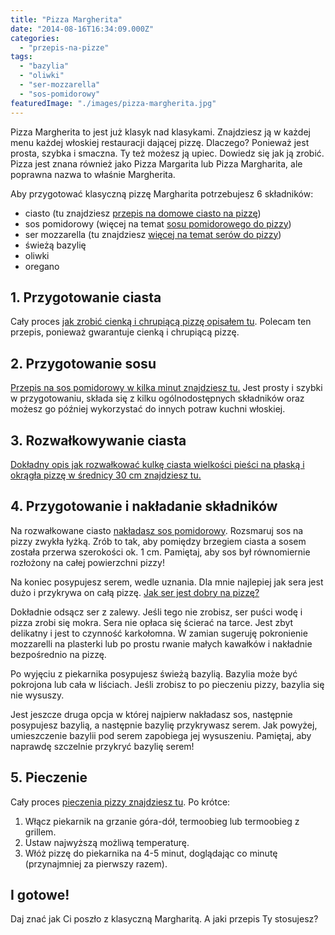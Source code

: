 ```yaml
---
title: "Pizza Margherita"
date: "2014-08-16T16:34:09.000Z"
categories: 
  - "przepis-na-pizze"
tags: 
  - "bazylia"
  - "oliwki"
  - "ser-mozzarella"
  - "sos-pomidorowy"
featuredImage: "./images/pizza-margherita.jpg"
---
```


Pizza Margherita to jest już klasyk nad klasykami. Znajdziesz ją w każdej menu każdej włoskiej restauracji dającej pizzę. Dlaczego? Ponieważ jest prosta, szybka i smaczna. Ty też możesz ją upiec. Dowiedz się jak ją zrobić. Pizza jest znana również jako Pizza Margarita lub Pizza Margharita, ale poprawna nazwa to właśnie Margherita.

Aby przygotować klasyczną pizzę Margharita potrzebujesz 6 składników:

- ciasto (tu znajdziesz <a title="Przepis na ciasto na pizzę" href="/przepis-na-ciasto-na-pizze/">przepis na domowe ciasto na pizzę</a>)
- sos pomidorowy (więcej na temat <a title="Przepis na sos pomidorowy do pizzy" href="/przepis-na-sos-pomidorowy-do-pizzy/">sosu pomidorowego do pizzy</a>)
- ser mozzarella (tu znajdziesz <a title="Jaki ser wybrać do pizzy?" href="/jaki-ser-wybrac-do-pizzy/">więcej na temat serów do pizzy</a>)
- świeżą bazylię
- oliwki
- oregano

## 1\. Przygotowanie ciasta

Cały proces <a title="Przepis na ciasto na pizzę" href="/przepis-na-ciasto-na-pizze/">jak zrobić cienką i chrupiącą pizzę opisałem tu</a>. Polecam ten przepis, ponieważ gwarantuje cienką i chrupiącą pizzę.

## 2\. Przygotowanie sosu

<a title="Sos pomidorowy" href="/sos-pomidorowy/">Przepis na sos pomidorowy w kilka minut znajdziesz tu.</a> Jest prosty i szybki w przygotowaniu, składa się z kilku ogólnodostępnych składników oraz możesz go później wykorzystać do innych potraw kuchni włoskiej.

## 3\. Rozwałkowywanie ciasta

<a title="Jak wałkować ciasto do pizzy?" href="/jak-walkowac-ciasto-pizzy/">Dokładny opis jak rozwałkować kulkę ciasta wielkości pieści na płaską i okrągła pizzę w średnicy 30 cm znajdziesz tu.</a>

## 4\. Przygotowanie i nakładanie składników

Na rozwałkowane ciasto <a title="Przepis na sos pomidorowy do pizzy" href="/przepis-na-sos-pomidorowy-do-pizzy/">nakładasz sos pomidorowy</a>. Rozsmaruj sos na pizzy zwykła łyżką. Zrób to tak, aby pomiędzy brzegiem ciasta a sosem została przerwa szerokości ok. 1 cm. Pamiętaj, aby sos był równomiernie rozłożony na całej powierzchni pizzy!

Na koniec posypujesz serem, wedle uznania. Dla mnie najlepiej jak sera jest dużo i przykrywa on całą pizzę. <a title="Jaki ser wybrać do pizzy?" href="/jaki-ser-wybrac-do-pizzy/">Jak ser jest dobry na pizzę?</a>

Dokładnie odsącz ser z zalewy. Jeśli tego nie zrobisz, ser puści wodę i pizza zrobi się mokra. Sera nie opłaca się ścierać na tarce. Jest zbyt delikatny i jest to czynność karkołomna. W zamian sugeruję pokronienie mozzarelli na plasterki lub po prostu rwanie małych kawałków i nakładnie bezpośrednio na pizzę.

Po wyjęciu z piekarnika posypujesz świeżą bazylią. Bazylia może być pokrojona lub cała w liściach. Jeśli zrobisz to po pieczeniu pizzy, bazylia się nie wysuszy.

Jest jeszcze druga opcja w której najpierw nakładasz sos, następnie posypujesz bazylią, a następnie bazylię przykrywasz serem. Jak powyżej, umieszczenie bazylii pod serem zapobiega jej wysuszeniu. Pamiętaj, aby naprawdę szczelnie przykryć bazylię serem!

## 5\. Pieczenie

Cały proces <a title="Przepis na ciasto na pizzę" href="/przepis-na-ciasto-na-pizze/">pieczenia pizzy znajdziesz tu</a>. Po krótce:

1. Włącz piekarnik na grzanie góra-dół, termoobieg lub termoobieg z grillem.
2. Ustaw najwyższą możliwą temperaturę.
3. Włóż pizzę do piekarnika na 4-5 minut, doglądając co minutę (przynajmniej za pierwszy razem).

## I gotowe!

Daj znać jak Ci poszło z klasyczną Margharitą. A jaki przepis Ty stosujesz?
